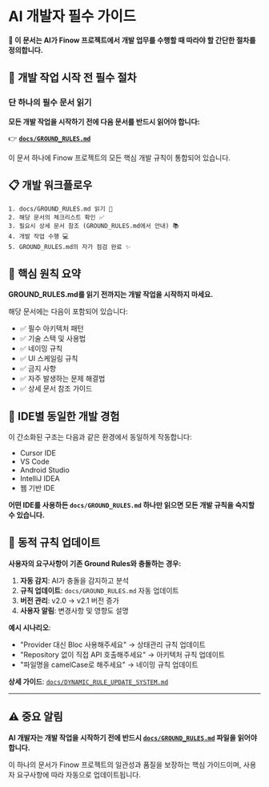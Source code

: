 # AI 개발자 필수 가이드

**🎯 이 문서는 AI가 Finow 프로젝트에서 개발 업무를 수행할 때 따라야 할 간단한 절차를 정의합니다.**

## 🚀 개발 작업 시작 전 필수 절차

### 단 하나의 필수 문서 읽기

**모든 개발 작업을 시작하기 전에 다음 문서를 반드시 읽어야 합니다:**

👉 **[`docs/GROUND_RULES.md`](docs/GROUND_RULES.md)** 

이 문서 하나에 Finow 프로젝트의 모든 핵심 개발 규칙이 통합되어 있습니다.

## 📋 개발 워크플로우

```
1. docs/GROUND_RULES.md 읽기 📖
2. 해당 문서의 체크리스트 확인 ✅  
3. 필요시 상세 문서 참조 (GROUND_RULES.md에서 안내) 📚
4. 개발 작업 수행 💻
5. GROUND_RULES.md의 자가 점검 완료 ✨
```

## 🎯 핵심 원칙 요약

**GROUND_RULES.md를 읽기 전까지는 개발 작업을 시작하지 마세요.**

해당 문서에는 다음이 포함되어 있습니다:
- ✅ 필수 아키텍처 패턴
- ✅ 기술 스택 및 사용법  
- ✅ 네이밍 규칙
- ✅ UI 스케일링 규칙
- ✅ 금지 사항
- ✅ 자주 발생하는 문제 해결법
- ✅ 상세 문서 참조 가이드

## 🤖 IDE별 동일한 개발 경험

이 간소화된 구조는 다음과 같은 환경에서 동일하게 작동합니다:
- Cursor IDE
- VS Code  
- Android Studio
- IntelliJ IDEA
- 웹 기반 IDE

**어떤 IDE를 사용하든 `docs/GROUND_RULES.md` 하나만 읽으면 모든 개발 규칙을 숙지할 수 있습니다.**

## 🔄 동적 규칙 업데이트

**사용자의 요구사항이 기존 Ground Rules와 충돌하는 경우:**

1. **자동 감지**: AI가 충돌을 감지하고 분석
2. **규칙 업데이트**: `docs/GROUND_RULES.md` 자동 업데이트  
3. **버전 관리**: v2.0 → v2.1 버전 증가
4. **사용자 알림**: 변경사항 및 영향도 설명

**예시 시나리오**:
- "Provider 대신 Bloc 사용해주세요" → 상태관리 규칙 업데이트
- "Repository 없이 직접 API 호출해주세요" → 아키텍처 규칙 업데이트
- "파일명을 camelCase로 해주세요" → 네이밍 규칙 업데이트

**상세 가이드**: [`docs/DYNAMIC_RULE_UPDATE_SYSTEM.md`](docs/DYNAMIC_RULE_UPDATE_SYSTEM.md)

---

## ⚠️ 중요 알림

**AI 개발자는 개발 작업을 시작하기 전에 반드시 [`docs/GROUND_RULES.md`](docs/GROUND_RULES.md) 파일을 읽어야 합니다.**

이 하나의 문서가 Finow 프로젝트의 일관성과 품질을 보장하는 핵심 가이드이며, 사용자 요구사항에 따라 자동으로 업데이트됩니다.